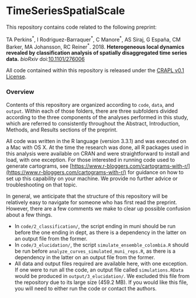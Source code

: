 # TimeSeriesSpatialScale

This repository contains code related to the following preprint:

TA Perkins<sup>&#42;</sup>, I Rodriguez-Barraquer<sup>&#42;</sup>, C Manore<sup>&#42;</sup>, AS Siraj, G España, CM Barker, MA Johansson, RC Reiner<sup>&#42;</sup>. 2018. **Heterogeneous local dynamics revealed by classification analysis of spatially disaggregated time series data.** *bioRxiv* doi:[10.1101/276006](https://www.biorxiv.org/content/early/2018/03/05/276006)

All code contained within this repository is released under the [CRAPL v0.1 License](http://matt.might.net/articles/crapl/).

### Overview

Contents of this repository are organized according to `code`, `data`, and `output`. Within each of those folders, there are three subfolders divided according to the three components of the analyses performed in this study, which are referred to consistently throughout the Abstract, Introduction, Methods, and Results sections of the preprint.

All code was written in the R language (version 3.3.1) and was executed on a Mac with OS X. At the time the research was done, all R packages used in this analysis were available on CRAN and were straightforward to install and load, with one exception. For those interested in running code used to generate cartograms, see [https://www.r-bloggers.com/cartograms-with-r/](https://www.r-bloggers.com/cartograms-with-r/) for guidance on how to set up this capability on your machine. We provide no further advice or troubleshooting on that topic.

In general, we anticipate that the structure of this repository will be relatively easy to navigate for someone who has first read the preprint. However, there are a few comments we make to clear up possible confusion about a few things.

* In `code/2_classification/`, the script ending in muni should be run before the one ending in dept, as there is a dependency in the latter on an output file from the former.
* In `code/3_elucidation/`, the script `simulate_ensemble_colombia.R` should be run before `analyze_curves_simulated_muni_reps.R`, as there is a dependency in the latter on an output file from the former.
* All data and output files required are available here, with one exception. If one were to run all the code, an output file called `simulations.RData` would be produced in `output/3_elucidation/`. We excluded this file from the repository due to its large size (459.2 MB). If you would like this file, you will need to either run the code or contact the authors.
